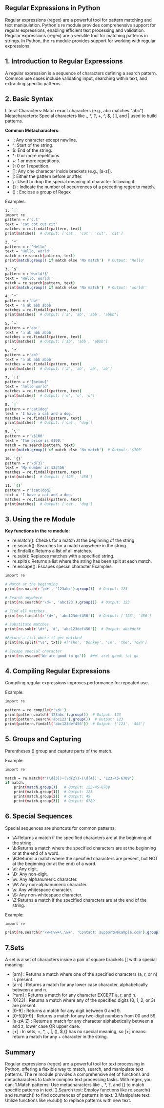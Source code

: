 ## Regular Expressions in Python
Regular expressions (regex) are a powerful tool for pattern matching and text manipulation. 
Python's re module provides comprehensive support for regular expressions, enabling efficient text processing and validation.
Regular expressions (regex) are a versitile tool for matching patterns in strings. In Python, the `re` module provides support for working with regular expressions.

## 1. Introduction to Regular Expressions
A regular expression is a sequence of characters defining a search pattern. Common use cases include validating input, searching within text, and extracting 
specific patterns.

## 2. Basic Syntax
Literal Characters: Match exact characters (e.g., abc matches "abc").
Metacharacters: Special characters like ., *, ?, +, ^, $, [ ], and | used to build patterns.

**Common Metacharacters:**

* .: Any character except newline.
* ^: Start of the string.
* $: End of the string.
* *: 0 or more repetitions.
* +: 1 or more repetitions.
* ?: 0 or 1 repetition.
* []: Any one character inside brackets (e.g., [a-z]).
* |: Either the pattern before or after.
* \ : Used to drop the special meaning of character following it
* {} : Indicate the number of occurrences of a preceding regex to match.
* () : Enclose a group of Regex

Examples:
```bash
1. `.`
import re
pattern = r'c.t'
text = 'cat cot cut cit'
matches = re.findall(pattern, text)
print(matches)  # Output: ['cat', 'cot', 'cut', 'cit']

2. `^`
pattern = r'^Hello'
text = 'Hello, world!'
match = re.search(pattern, text)
print(match.group() if match else 'No match')  # Output: 'Hello'

3. `$`
pattern = r'world!$'
text = 'Hello, world!'
match = re.search(pattern, text)
print(match.group() if match else 'No match')  # Output: 'world!'

4. `*`
pattern = r'ab*'
text = 'a ab abb abbb'
matches = re.findall(pattern, text)
print(matches)  # Output: ['a', 'ab', 'abb', 'abbb']

5. `+`
pattern = r'ab+'
text = 'a ab abb abbb'
matches = re.findall(pattern, text)
print(matches)  # Output: ['ab', 'abb', 'abbb']

6. `?`
pattern = r'ab?'
text = 'a ab abb abbb'
matches = re.findall(pattern, text)
print(matches)  # Output: ['a', 'ab', 'ab', 'ab']

7. `[]`
pattern = r'[aeiou]'
text = 'hello world'
matches = re.findall(pattern, text)
print(matches)  # Output: ['e', 'o', 'o']

8. `|`
pattern = r'cat|dog'
text = 'I have a cat and a dog.'
matches = re.findall(pattern, text)
print(matches)  # Output: ['cat', 'dog']

9. `\``
pattern = r'\$100'
text = 'The price is $100.'
match = re.search(pattern, text)
print(match.group() if match else 'No match')  # Output: '$100'

10. `{}`
pattern = r'\d{3}'
text = 'My number is 123456'
matches = re.findall(pattern, text)
print(matches)  # Output: ['123', '456']

11. `()`
pattern = r'(cat|dog)'
text = 'I have a cat and a dog.'
matches = re.findall(pattern, text)
print(matches)  # Output: ['cat', 'dog']

```

## 3. Using the re Module

**Key functions in the re module:**

* re.match(): Checks for a match at the beginning of the string.
* re.search(): Searches for a match anywhere in the string.
* re.findall(): Returns a list of all matches.
* re.sub(): Replaces matches with a specified string.
* re.split(): Returns a list where the string has been split at each match.
* re.escape(): Escapes special character
Examples:
```bash
import re

# Match at the beginning
print(re.match(r'\d+', '123abc').group())  # Output: 123

# Search anywhere
print(re.search(r'\d+', 'abc123').group())  # Output: 123

# Find all matches
print(re.findall(r'\d+', 'abc123def456'))  # Output: ['123', '456']

# Substitute matches
print(re.sub(r'\d+', '#', 'abc123def456'))  # Output: abc#def#

#Return a list where it get matched 
print(re.split("\s", txt)) #['The', 'Donkey', 'in', 'the','Town']

# Escape special character
print(re.escape("We are good to go"))  #We\ are\ good\ to\ go
```

## 4. Compiling Regular Expressions
Compiling regular expressions improves performance for repeated use.

Example:
```bash
import re

pattern = re.compile(r'\d+')
print(pattern.match('123abc').group())  # Output: 123
print(pattern.search('abc123').group())  # Output: 123
print(pattern.findall('abc123def456'))  # Output: ['123', '456']

```

## 5. Groups and Capturing
Parentheses () group and capture parts of the match.

Example:
```bash
import re

match = re.match(r'(\d{3})-(\d{2})-(\d{4})', '123-45-6789')
if match:
    print(match.group())   # Output: 123-45-6789
    print(match.group(1))  # Output: 123
    print(match.group(2))  # Output: 45
    print(match.group(3))  # Output: 6789
```

## 6. Special Sequences
Special sequences are shortcuts for common patterns:

* \A:Returns a match if the specified characters are at the beginning of the string.
* \b:Returns a match where the specified characters are at the beginning or at the end of a word.
* \B:Returns a match where the specified characters are present, but NOT at the beginning (or at the end) of a word.
* \d: Any digit.
* \D: Any non-digit.
* \w: Any alphanumeric character.
* \W: Any non-alphanumeric character.
* \s: Any whitespace character.
* \S: Any non-whitespace character.
* \Z:Returns a match if the specified characters are at the end of the string.

Example:
```bash
import re

print(re.search(r'\w+@\w+\.\w+', 'Contact: support@example.com').group())  # Output: support@example.com
```
## 7.Sets
A set is a set of characters inside a pair of square brackets [] with a special meaning:

* [arn]	: Returns a match where one of the specified characters (a, r, or n) is present.
* [a-n] : Returns a match for any lower case character, alphabetically between a and n.
* [^arn] : Returns a match for any character EXCEPT a, r, and n.
* [0123] : Returns a match where any of the specified digits (0, 1, 2, or 3) are present.
* [0-9]	: Returns a match for any digit between 0 and 9.
* [0-5][0-9] : Returns a match for any two-digit numbers from 00 and 59.
* [a-zA-Z] : Returns a match for any character alphabetically between a and z, lower case OR upper case.
* [+] : In sets, +, *, ., |, (), $,{} has no special meaning, so [+] means: return a match for any + character in the string.

## Summary
Regular expressions (regex) are a powerful tool for text processing in Python, offering a flexible way to match, search, and manipulate text patterns. The re module provides a comprehensive set of functions and metacharacters to tackle complex text processing tasks.
With regex, you can:
1.Match patterns: Use metacharacters like ., *, ?, and {} to match specific patterns in text.
2.Search text: Employ functions like re.search() and re.match() to find occurrences of patterns in text.
3.Manipulate text: Utilize functions like re.sub() to replace patterns with new text.
